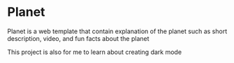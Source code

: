 <h1>Planet</h1>
<p>Planet is a web template that contain explanation of the planet such as short description, video, and fun facts about the planet</p>
<p>This project is also for me to learn about creating dark mode</p>

